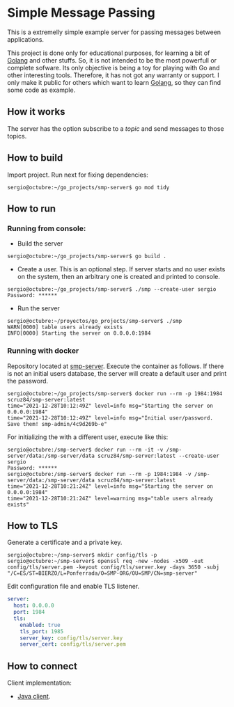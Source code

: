 # Simple Message Passing 

This is a extremelly simple example server for passing messages between applications.

This project is done only for educational purposes, for learning a bit of [Golang](https://go.dev/) and other stuffs. 
So, it is not intended to be the most powerfull or complete sofware. Its only objective is being a toy for playing with Go
and other interesting tools. Therefore, it has not got any warranty or support. I only make it public for others which
want to learn [Golang](https://go.dev/), so they can find some code as example. 

## How it works

The server has the option subscribe to a _topic_ and send messages to those topics.

## How to build

Import project. Run next for fixing dependencies:

``` shell
sergio@octubre:~/go_projects/smp-server$ go mod tidy 
```
## How to run

### Running from console:

- Build the server
``` shell
sergio@octubre:~/go_projects/smp-server$ go build .
```

- Create a user. This is an optional step. If server starts and no user exists on the system, then an arbitrary one is 
  created and printed to console.
``` shell
sergio@octubre:~/go_projects/smp-server$ ./smp --create-user sergio
Password: ******
```

- Run the server
``` shell
sergio@octubre:~/proyectos/go_projects/smp-server$ ./smp
WARN[0000] table users already exists                   
INFO[0000] Starting the server on 0.0.0.0:1984
```
  
### Running with docker

Repository located at [smp-server](https://hub.docker.com/r/scruz84/smp-server). Execute the container as follows. If there is not an initial users database, the server will create a default user and print the password.
``` shell
sergio@octubre:~/go_projects/smp-server$ docker run --rm -p 1984:1984 scruz84/smp-server:latest
time="2021-12-28T10:12:49Z" level=info msg="Starting the server on 0.0.0.0:1984"
time="2021-12-28T10:12:49Z" level=info msg="Initial user/password. Save them! smp-admin/4c9d269b-e"
```

For initializing the with a different user, execute like this:
``` shell
sergio@octubre:/smp-server$ docker run --rm -it -v /smp-server/data:/smp-server/data scruz84/smp-server:latest --create-user sergio
Password: ******
sergio@octubre:/smp-server$ docker run --rm -p 1984:1984 -v /smp-server/data:/smp-server/data scruz84/smp-server:latest 
time="2021-12-28T10:21:24Z" level=info msg="Starting the server on 0.0.0.0:1984"
time="2021-12-28T10:21:24Z" level=warning msg="table users already exists"
```

## How to TLS
Generate a certificate and a private key.

``` shell
sergio@octubre:~/smp-server$ mkdir config/tls -p
sergio@octubre:~/smp-server$ openssl req -new -nodes -x509 -out config/tls/server.pem -keyout config/tls/server.key -days 3650 -subj "/C=ES/ST=BIERZO/L=Ponferrada/O=SMP-ORG/OU=SMP/CN=smp-server"
```

Edit configuration file and enable TLS listener.

``` yaml
server:
  host: 0.0.0.0
  port: 1984
  tls:
    enabled: true
    tls_port: 1985
    server_key: config/tls/server.key
    server_cert: config/tls/server.pem
```

## How to connect

Client implementation:

- [Java client](https://github.com/scruz84/smp-java-client).
